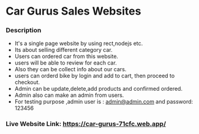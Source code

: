 # Car Gurus Sales Websites

### Description

* It's a single page website by using rect,nodejs etc.
* Its about selling different category car.
* Users can ordered car from this website.
* users will be able to review for each car.
* Also they can be collect info about our cars.
* users can orderd bike by login and add to cart, then proceed to checkout.
* Admin can be update,delete,add products and confirmed ordered.
* Admin also can make an admin from users.
* For testing purpose ,admin user is : admin@admin.com and password: 123456

### Live Website Link: https://car-gurus-71cfc.web.app/ 
